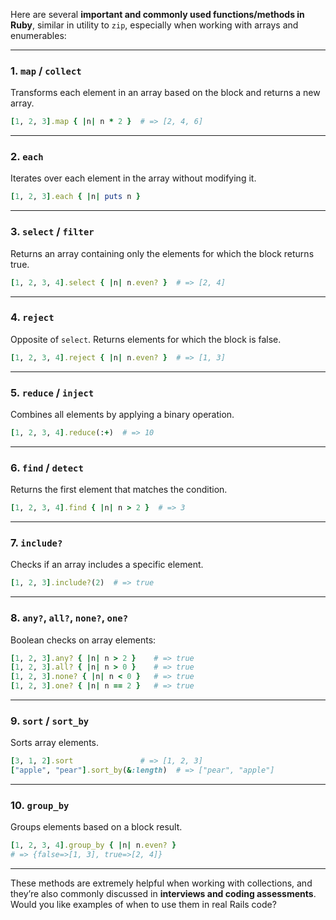 Here are several **important and commonly used functions/methods in Ruby**, similar in utility to `zip`, especially when working with arrays and enumerables:

---

### **1. `map` / `collect`**

Transforms each element in an array based on the block and returns a new array.

```ruby
[1, 2, 3].map { |n| n * 2 }  # => [2, 4, 6]
```

---

### **2. `each`**

Iterates over each element in the array without modifying it.

```ruby
[1, 2, 3].each { |n| puts n }
```

---

### **3. `select` / `filter`**

Returns an array containing only the elements for which the block returns true.

```ruby
[1, 2, 3, 4].select { |n| n.even? }  # => [2, 4]
```

---

### **4. `reject`**

Opposite of `select`. Returns elements for which the block is false.

```ruby
[1, 2, 3, 4].reject { |n| n.even? }  # => [1, 3]
```

---

### **5. `reduce` / `inject`**

Combines all elements by applying a binary operation.

```ruby
[1, 2, 3, 4].reduce(:+)  # => 10
```

---

### **6. `find` / `detect`**

Returns the first element that matches the condition.

```ruby
[1, 2, 3, 4].find { |n| n > 2 }  # => 3
```

---

### **7. `include?`**

Checks if an array includes a specific element.

```ruby
[1, 2, 3].include?(2)  # => true
```

---

### **8. `any?`, `all?`, `none?`, `one?`**

Boolean checks on array elements:

```ruby
[1, 2, 3].any? { |n| n > 2 }    # => true
[1, 2, 3].all? { |n| n > 0 }    # => true
[1, 2, 3].none? { |n| n < 0 }   # => true
[1, 2, 3].one? { |n| n == 2 }   # => true
```

---

### **9. `sort` / `sort_by`**

Sorts array elements.

```ruby
[3, 1, 2].sort               # => [1, 2, 3]
["apple", "pear"].sort_by(&:length)  # => ["pear", "apple"]
```

---

### **10. `group_by`**

Groups elements based on a block result.

```ruby
[1, 2, 3, 4].group_by { |n| n.even? }
# => {false=>[1, 3], true=>[2, 4]}
```

---

These methods are extremely helpful when working with collections, and they’re also commonly discussed in **interviews and coding assessments**. Would you like examples of when to use them in real Rails code?